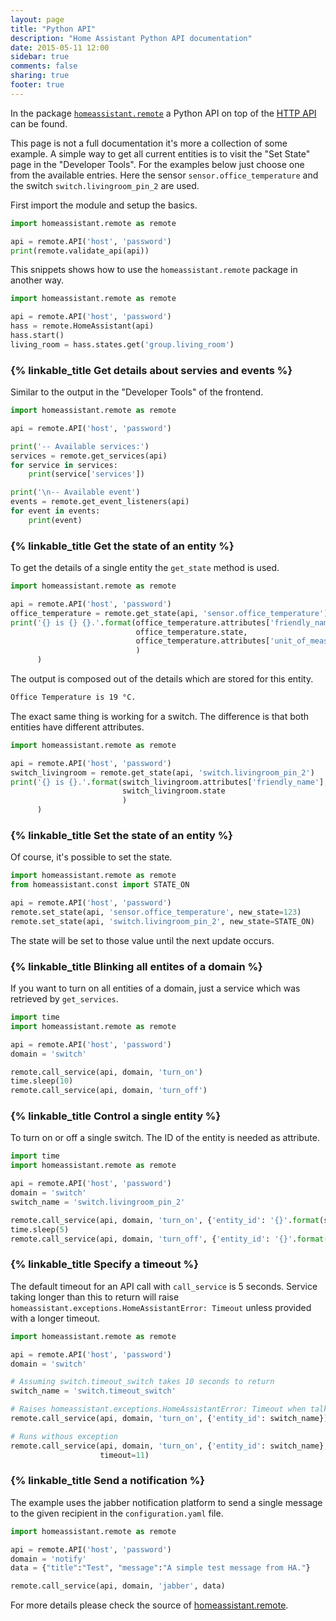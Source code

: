 ```yaml
---
layout: page
title: "Python API"
description: "Home Assistant Python API documentation"
date: 2015-05-11 12:00
sidebar: true
comments: false
sharing: true
footer: true
---
```


In the package [`homeassistant.remote`](https://github.com/home-assistant/home-assistant/blob/master/homeassistant/remote.py) a Python API on top of the [HTTP API](/developers/api/) can be found.

This page is not a full documentation it's more a collection of some example. A simple way to get all current entities is to visit the "Set State" page in the "Developer Tools". For the examples below just choose one from the available entries. Here the sensor `sensor.office_temperature` and the switch `switch.livingroom_pin_2` are used. 

First import the module and setup the basics.

```python
import homeassistant.remote as remote

api = remote.API('host', 'password')
print(remote.validate_api(api))
```

This snippets shows how to use the `homeassistant.remote` package in another way.

```python
import homeassistant.remote as remote

api = remote.API('host', 'password')
hass = remote.HomeAssistant(api)
hass.start()
living_room = hass.states.get('group.living_room')
```

### {% linkable_title Get details about servies and events %}

Similar to the output in the "Developer Tools" of the frontend.

```python
import homeassistant.remote as remote

api = remote.API('host', 'password')

print('-- Available services:')
services = remote.get_services(api)
for service in services:
    print(service['services'])

print('\n-- Available event')
events = remote.get_event_listeners(api)
for event in events:
    print(event)
```

### {% linkable_title Get the state of an entity %}

To get the details of a single entity the `get_state` method is used. 

```python
import homeassistant.remote as remote

api = remote.API('host', 'password')
office_temperature = remote.get_state(api, 'sensor.office_temperature')
print('{} is {} {}.'.format(office_temperature.attributes['friendly_name'],
                            office_temperature.state,
                            office_temperature.attributes['unit_of_measurement']
                            )
      )
```

The output is composed out of the details which are stored for this entity.

```bash
Office Temperature is 19 °C.
```

The exact same thing is working for a switch. The difference is that both entities have different attributes.

```python
import homeassistant.remote as remote

api = remote.API('host', 'password')
switch_livingroom = remote.get_state(api, 'switch.livingroom_pin_2')
print('{} is {}.'.format(switch_livingroom.attributes['friendly_name'],
                         switch_livingroom.state
                         )
      )
```

### {% linkable_title Set the state of an entity %}

Of course, it's possible to set the state.

```python
import homeassistant.remote as remote
from homeassistant.const import STATE_ON

api = remote.API('host', 'password')
remote.set_state(api, 'sensor.office_temperature', new_state=123)
remote.set_state(api, 'switch.livingroom_pin_2', new_state=STATE_ON)
```

The state will be set to those value until the next update occurs.

### {% linkable_title Blinking all entites of a domain %}

If you want to turn on all entities of a domain, just a service which was retrieved by `get_services`.


```python
import time
import homeassistant.remote as remote

api = remote.API('host', 'password')
domain = 'switch'

remote.call_service(api, domain, 'turn_on')
time.sleep(10)
remote.call_service(api, domain, 'turn_off')
```

### {% linkable_title Control a single entity %}

To turn on or off a single switch. The ID of the entity is needed as attribute.

```python
import time
import homeassistant.remote as remote

api = remote.API('host', 'password')
domain = 'switch'
switch_name = 'switch.livingroom_pin_2'

remote.call_service(api, domain, 'turn_on', {'entity_id': '{}'.format(switch_name)})
time.sleep(5)
remote.call_service(api, domain, 'turn_off', {'entity_id': '{}'.format(switch_name)})
```

### {% linkable_title Specify a timeout %}

The default timeout for an API call with `call_service` is 5 seconds. Service
taking longer than this to return will raise
`homeassistant.exceptions.HomeAssistantError: Timeout` unless provided with a
longer timeout.

```python
import homeassistant.remote as remote

api = remote.API('host', 'password')
domain = 'switch'

# Assuming switch.timeout_switch takes 10 seconds to return
switch_name = 'switch.timeout_switch'

# Raises homeassistant.exceptions.HomeAssistantError: Timeout when talking to
remote.call_service(api, domain, 'turn_on', {'entity_id': switch_name})

# Runs withous exception
remote.call_service(api, domain, 'turn_on', {'entity_id': switch_name},
                    timeout=11)
```

### {% linkable_title Send a notification %}

The example uses the jabber notification platform to send a single message to the given recipient in the `configuration.yaml` file. 

```python
import homeassistant.remote as remote

api = remote.API('host', 'password')
domain = 'notify'
data = {"title":"Test", "message":"A simple test message from HA."}

remote.call_service(api, domain, 'jabber', data)
```

For more details please check the source of [homeassistant.remote](https://github.com/home-assistant/home-assistant/blob/master/homeassistant/remote.py).
